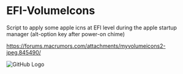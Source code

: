 # EFI-VolumeIcons

Script to apply some apple icns at EFI level during the apple startup manager (alt-option key after power-on chime)

https://forums.macrumors.com/attachments/myvolumeicons2-jpeg.845490/

![GitHub Logo](https://forums.macrumors.com/attachments/myvolumeicons2-jpeg.845490/)

